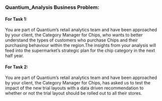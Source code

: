 ### Quantium_Analysis Business Problem:

#### For Task 1: 
You are part of Quantium’s retail analytics team and have been approached by your client, the Category Manager for Chips, who wants to better understand the types of customers who purchase Chips and their purchasing behaviour within the region.The insights from your analysis will feed into the supermarket’s strategic plan for the chip category in the next half year.

#### For Task 2:
You are part of Quantium’s retail analytics team and have been approached by your client, the Category Manager for Chips, has asked us to test the impact of the new trial layouts with a data driven recommendation to whether or not the trial layout should be rolled out to all their stores.
